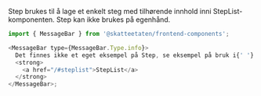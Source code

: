 Step brukes til å lage et enkelt steg med tilhørende innhold inni StepList-komponenten. Step kan ikke brukes på egenhånd.

```js noeditor
import { MessageBar } from '@skatteetaten/frontend-components';

<MessageBar type={MessageBar.Type.info}>
  Det finnes ikke et eget eksempel på Step, se eksempel på bruk i{' '}
  <strong>
    <a href="/#steplist">StepList</a>
  </strong>
</MessageBar>;
```
